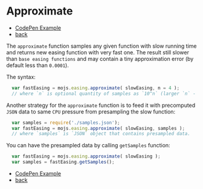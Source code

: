 # Approximate

- [CodePen Example](https://codepen.io/sol0mka/pen/LZWRMm?editors=0010)
- [back](/api/readme.md)

The `approximate` function samples any given function with slow running time and returns new easing function with very fast one. The result still slower than `base easing functions` and may contain a tiny approximation error (by default less than `0.0001`).

The syntax:

```javascript
  var fastEasing = mojs.easing.approximate( slowEasing, n = 4 );
  // where `n` is optional quantity of samples as `10^n` (larger `n` - smaller error).
```

Another strategy for the `approximate` function is to feed it with precomputed `JSON` data to same `CPU` pressure from presampling the slow function:

```javascript
  var samples = require('./samples.json');
  var fastEasing = mojs.easing.approximate( slowEasing, samples );
  // where `samples` is `JSON` object that contains presampled data.
```

You can have the presampled data by calling `getSamples` function:

```javascript
  var fastEasing = mojs.easing.approximate( slowEasing );
  var samples = fastEasing.getSamples();
```

- [CodePen Example](https://codepen.io/sol0mka/pen/LZWRMm?editors=0010)
- [back](/api/readme.md)

